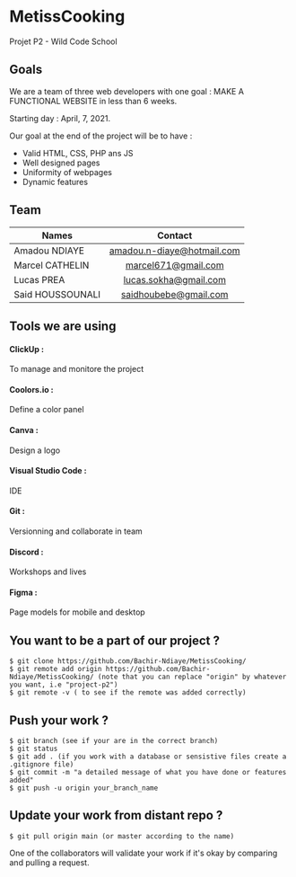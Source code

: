 # MetissCooking
Projet P2 - Wild Code School

## Goals
We are a team of three web developers with one goal : MAKE A FUNCTIONAL WEBSITE in less than 6 weeks.

Starting day : April, 7, 2021.

Our goal at the end of the project will be to have :

- Valid HTML, CSS, PHP ans JS 
- Well designed pages
- Uniformity of webpages
- Dynamic features 


## Team

| Names  | Contact |
| ------------- |:-------------:|
| Amadou NDIAYE      | amadou.n-diaye@hotmail.com     |
| Marcel CATHELIN     | marcel671@gmail.com     |
| Lucas PREA |    lucas.sokha@gmail.com   |
| Said HOUSSOUNALI |    saidhoubebe@gmail.com   |

## Tools we are using

#### ClickUp : 
To manage and monitore the project
#### Coolors.io :
Define a color panel

#### Canva : 
Design a logo

#### Visual Studio Code : 
IDE

#### Git : 
Versionning and collaborate in team

#### Discord : 
Workshops and lives

#### Figma : 
Page models for mobile and desktop

## You want to be a part of our project ?

```
$ git clone https://github.com/Bachir-Ndiaye/MetissCooking/
$ git remote add origin https://github.com/Bachir-Ndiaye/MetissCooking/ (note that you can replace "origin" by whatever you want, i.e "project-p2")
$ git remote -v ( to see if the remote was added correctly)

```
## Push your work ?

```
$ git branch (see if your are in the correct branch)
$ git status
$ git add . (if you work with a database or sensistive files create a .gitignore file)
$ git commit -m "a detailed message of what you have done or features added"
$ git push -u origin your_branch_name

```
## Update your work from distant repo ?

```
$ git pull origin main (or master according to the name)

```
One of the collaborators will validate your work if it's okay by comparing and pulling a request.
